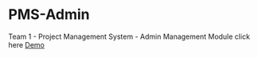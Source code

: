 # PMS-Admin
Team 1 - Project Management System - Admin Management Module
click here
<a href="https://ashwinkumar-v9.github.io/PMS-Admin/frontend/SignIn.html">Demo</a>